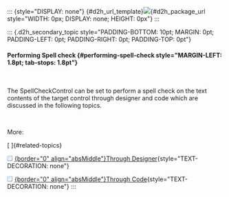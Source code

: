 ::: {style="DISPLAY: none"}
[](ms-xhelp:///?Id=d2h_url_template){#d2h_url_template}![](!package_url!){#d2h_package_url style="WIDTH: 0px; DISPLAY: none; HEIGHT: 0px"}
:::

::: {.d2h_secondary_topic style="PADDING-BOTTOM: 10pt; MARGIN: 0pt; PADDING-LEFT: 0pt; PADDING-RIGHT: 0pt; PADDING-TOP: 0pt"}
#### Performing Spell check {#performing-spell-check style="MARGIN-LEFT: 1.8pt; tab-stops: 1.8pt"}

 

The SpellCheckControl can be set to perform a spell check on the text contents of the target control through designer and code which are discussed in the following topics.

 

More:

[ ]{#related-topics}

[![](button.gif){border="0" align="absMiddle"}Through Designer](ms-xhelp:///?Id=83e7284f-6b37-4cb6-bcfe-57e791e2ab12){style="TEXT-DECORATION: none"}

[![](button.gif){border="0" align="absMiddle"}Through Code](ms-xhelp:///?Id=90ec6b13-6240-44a7-ad68-d83a6e5b4328){style="TEXT-DECORATION: none"}
:::
